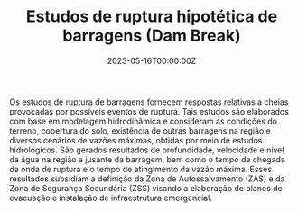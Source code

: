 ﻿---
date: "2023-05-16T00:00:00Z"
external_link: ""
image:
  caption: 
  focal_point: "Center"
  placement: 1


summary: 
tags:
- Estudos hidrológicos
- Modelagem hidrodinâmica
- HEC-RAS
- HEC-HMS
- Estatística
- Programação em linguagem Python
- HIDROBR
title: Estudos de ruptura hipotética de barragens (Dam Break)
url_code: ""
url_pdf: ""
url_slides: ""
url_video: ""


show_date: false
share: false
profile: true
pager: false
---
Os estudos de ruptura de barragens fornecem respostas relativas a cheias provocadas por possíveis eventos de ruptura. Tais estudos são elaborados com base em modelagem hidrodinâmica e consideram as condições do terreno, cobertura do solo, existência de outras barragens na região e diversos cenários de vazões máximas, obtidas por meio de estudos hidrológicos.
São gerados resultados de profundidade, velocidade e nível da água na região a jusante da barragem, bem como o tempo de chegada da onda de ruptura e o tempo de atingimento da vazão máxima. Esses resultados subsidiam a definição da Zona de Autossalvamento (ZAS) e da Zona de Segurança Secundária (ZSS) visando a elaboração de planos de evacuação e instalação de infraestrutura emergencial.




